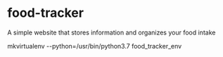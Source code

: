 # food-tracker
A simple website that stores information and organizes your food intake

mkvirtualenv --python=/usr/bin/python3.7 food_tracker_env